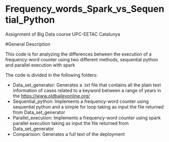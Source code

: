 # Frequency_words_Spark_vs_Sequential_Python
Assignment of Big Data course UPC-EETAC Catalunya

#General Description

This code is for analyzing the differences between the execution of a frequency-word counter using two different methods, sequential python and parallel execution with spark

The code is divided in the following folders:
- Data_set_generator: Generates a .txt file that contains all the plain text information of cases related to a keyword between a range of years in the https://www.oldbaileyonline.org/ 
- Sequential_python: Implements a frequency-word counter using sequential python and a simple for loop taking as input the file returned from Data_set_generator
- Parallel_execution: Implements a frequency-word counter using spark parallel execution taking as input the file returned from Data_set_generator
- Comparision: Generates a full text of the deployment
